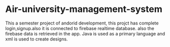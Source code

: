 # Air-university-management-system

This a semester project of andorid development, this projct has complete login,signup.also it is connected to firebase realtime database. also the firebase data is retrieved in the app.  Java is used as a primary language and xml is used to create designs.
